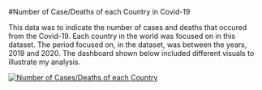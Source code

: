#Number of Case/Deaths of each Country in Covid-19

This data was to indicate the number of cases and deaths that occured from the Covid-19.
Each country in the world was focused on in this dataset.
The period focused on, in the dataset, was between the years, 2019 and 2020.
The dashboard shown below included different visuals to illustrate my analysis.

<div class='tableauPlaceholder' id='viz1696589752759' style='position: relative'><noscript><a href='#'><img alt='Number of Cases&#47;Deaths of each Country ' src='https:&#47;&#47;public.tableau.com&#47;static&#47;images&#47;Nu&#47;NumberofDeathsineachCountryfromCovidin2019&#47;Dashboard2&#47;1_rss.png' style='border: none' /></a></noscript><object class='tableauViz'  style='display:none;'><param name='host_url' value='https%3A%2F%2Fpublic.tableau.com%2F' /> <param name='embed_code_version' value='3' /> <param name='site_root' value='' /><param name='name' value='NumberofDeathsineachCountryfromCovidin2019&#47;Dashboard2' /><param name='tabs' value='no' /><param name='toolbar' value='yes' /><param name='static_image' value='https:&#47;&#47;public.tableau.com&#47;static&#47;images&#47;Nu&#47;NumberofDeathsineachCountryfromCovidin2019&#47;Dashboard2&#47;1.png' /> <param name='animate_transition' value='yes' /><param name='display_static_image' value='yes' /><param name='display_spinner' value='yes' /><param name='display_overlay' value='yes' /><param name='display_count' value='yes' /><param name='language' value='en-GB' /></object></div>
